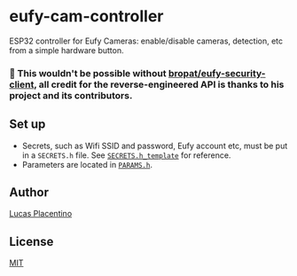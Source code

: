 # eufy-cam-controller
ESP32 controller for Eufy Cameras: enable/disable cameras, detection, etc from a simple hardware button.

### 💖 This wouldn't be possible without [bropat/eufy-security-client](https://github.com/bropat/eufy-security-client/), all credit for the reverse-engineered API is thanks to his project and its contributors.

## Set up
- Secrets, such as Wifi SSID and password, Eufy account etc, must be put in a `SECRETS.h` file. See [`SECRETS.h_template`](/SECRETS.h_template) for reference.
- Parameters are located in [`PARAMS.h`](/PARAMS.h).

## Author
[Lucas Placentino](https://github.com/LucasPlacentino)

## License
[MIT](/LICENSE)